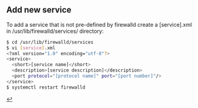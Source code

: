 ## Add new service
To add a service that is not pre-defined by firewalld create a [service].xml in /usr/lib/firewalld/services/ directory:
```bash
$ cd /usr/lib/firewalld/services
$ vi [service].xml
<?xml version="1.0" encoding="utf-8"?>
<service>
  <short>[service name]</short>
  <description>[service description]</description>
  <port protocol="[protocol name]" port="[port number]"/>
</service>
$ systemctl restart firewalld
```

[↩️](/Linux/firewall.html)
